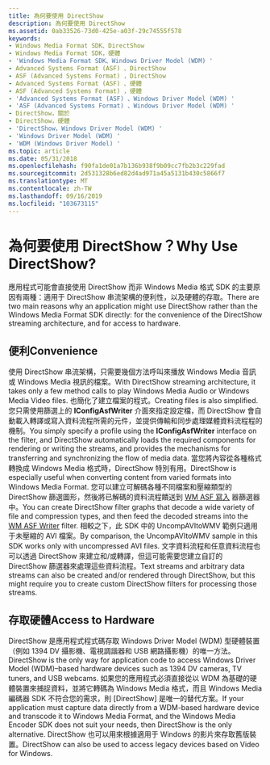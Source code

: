 ```yaml
---
title: 為何要使用 DirectShow
description: 為何要使用 DirectShow
ms.assetid: 0ab33526-73d0-425e-a03f-29c74555f578
keywords:
- Windows Media Format SDK、DirectShow
- Windows Media Format SDK，硬體
- 'Windows Media Format SDK、Windows Driver Model (WDM) '
- Advanced Systems Format (ASF) 、DirectShow
- ASF (Advanced Systems Format) ，DirectShow
- Advanced Systems Format (ASF) 、硬體
- ASF (Advanced Systems Format) ，硬體
- 'Advanced Systems Format (ASF) 、Windows Driver Model (WDM) '
- 'ASF (Advanced Systems Format) 、Windows Driver Model (WDM) '
- DirectShow，關於
- DirectShow，硬體
- 'DirectShow，Windows Driver Model (WDM) '
- 'Windows Driver Model (WDM) '
- 'WDM (Windows Driver Model) '
ms.topic: article
ms.date: 05/31/2018
ms.openlocfilehash: f90fa1de01a7b136b938f9b09cc7fb2b3c229fad
ms.sourcegitcommit: 2d531328b6ed82d4ad971a45a5131b430c5866f7
ms.translationtype: MT
ms.contentlocale: zh-TW
ms.lasthandoff: 09/16/2019
ms.locfileid: "103673115"
---
```

# <a name="why-use-directshow"></a><span data-ttu-id="8adc8-117">為何要使用 DirectShow？</span><span class="sxs-lookup"><span data-stu-id="8adc8-117">Why Use DirectShow?</span></span>

<span data-ttu-id="8adc8-118">應用程式可能會直接使用 DirectShow 而非 Windows Media 格式 SDK 的主要原因有兩種：適用于 DirectShow 串流架構的便利性，以及硬體的存取。</span><span class="sxs-lookup"><span data-stu-id="8adc8-118">There are two main reasons why an application might use DirectShow rather than the Windows Media Format SDK directly: for the convenience of the DirectShow streaming architecture, and for access to hardware.</span></span>

## <a name="convenience"></a><span data-ttu-id="8adc8-119">便利</span><span class="sxs-lookup"><span data-stu-id="8adc8-119">Convenience</span></span>

<span data-ttu-id="8adc8-120">使用 DirectShow 串流架構，只需要幾個方法呼叫來播放 Windows Media 音訊或 Windows Media 視訊的檔案。</span><span class="sxs-lookup"><span data-stu-id="8adc8-120">With DirectShow streaming architecture, it takes only a few method calls to play Windows Media Audio or Windows Media Video files.</span></span> <span data-ttu-id="8adc8-121">也簡化了建立檔案的程式。</span><span class="sxs-lookup"><span data-stu-id="8adc8-121">Creating files is also simplified.</span></span> <span data-ttu-id="8adc8-122">您只需使用篩選上的 **IConfigAsfWriter** 介面來指定設定檔，而 DirectShow 會自動載入轉譯或寫入資料流程所需的元件，並提供傳輸和同步處理媒體資料流程程的機制。</span><span class="sxs-lookup"><span data-stu-id="8adc8-122">You simply specify a profile using the **IConfigAsfWriter** interface on the filter, and DirectShow automatically loads the required components for rendering or writing the streams, and provides the mechanisms for transferring and synchronizing the flow of media data.</span></span> <span data-ttu-id="8adc8-123">當您將內容從各種格式轉換成 Windows Media 格式時，DirectShow 特別有用。</span><span class="sxs-lookup"><span data-stu-id="8adc8-123">DirectShow is especially useful when converting content from varied formats into Windows Media Format.</span></span> <span data-ttu-id="8adc8-124">您可以建立可解碼各種不同檔案和壓縮類型的 DirectShow 篩選圖形，然後將已解碼的資料流程饋送到 [WM ASF 寫入](wm-asf-writer-filter.md) 器篩選器中。</span><span class="sxs-lookup"><span data-stu-id="8adc8-124">You can create DirectShow filter graphs that decode a wide variety of file and compression types, and then feed the decoded streams into the [WM ASF Writer](wm-asf-writer-filter.md) filter.</span></span> <span data-ttu-id="8adc8-125">相較之下，此 SDK 中的 UncompAVItoWMV 範例只適用于未壓縮的 AVI 檔案。</span><span class="sxs-lookup"><span data-stu-id="8adc8-125">By comparison, the UncompAVItoWMV sample in this SDK works only with uncompressed AVI files.</span></span> <span data-ttu-id="8adc8-126">文字資料流程和任意資料流程也可以透過 DirectShow 來建立和/或轉譯，但這可能需要您建立自訂的 DirectShow 篩選器來處理這些資料流程。</span><span class="sxs-lookup"><span data-stu-id="8adc8-126">Text streams and arbitrary data streams can also be created and/or rendered through DirectShow, but this might require you to create custom DirectShow filters for processing those streams.</span></span>

## <a name="access-to-hardware"></a><span data-ttu-id="8adc8-127">存取硬體</span><span class="sxs-lookup"><span data-stu-id="8adc8-127">Access to Hardware</span></span>

<span data-ttu-id="8adc8-128">DirectShow 是應用程式程式碼存取 Windows Driver Model (WDM) 型硬體裝置（例如 1394 DV 攝影機、電視調諧器和 USB 網路攝影機）的唯一方法。</span><span class="sxs-lookup"><span data-stu-id="8adc8-128">DirectShow is the only way for application code to access Windows Driver Model (WDM)–based hardware devices such as 1394 DV cameras, TV tuners, and USB webcams.</span></span> <span data-ttu-id="8adc8-129">如果您的應用程式必須直接從以 WDM 為基礎的硬體裝置來捕捉資料，並將它轉碼為 Windows Media 格式，而且 Windows Media 編碼器 SDK 不符合您的需求，則 [DirectShow] 是唯一的替代方案。</span><span class="sxs-lookup"><span data-stu-id="8adc8-129">If your application must capture data directly from a WDM-based hardware device and transcode it to Windows Media Format, and the Windows Media Encoder SDK does not suit your needs, then DirectShow is the only alternative.</span></span> <span data-ttu-id="8adc8-130">DirectShow 也可以用來根據適用于 Windows 的影片來存取舊版裝置。</span><span class="sxs-lookup"><span data-stu-id="8adc8-130">DirectShow can also be used to access legacy devices based on Video for Windows.</span></span>

 

 




